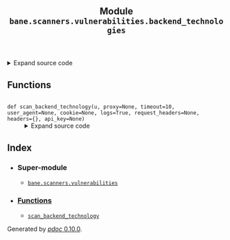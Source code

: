 <body>
<main>
<article id="content">
<header>
<h1 class="title">Module <code>bane.scanners.vulnerabilities.backend_technologies</code></h1>
</header>
<section id="section-intro">
<details class="source">
<summary>
<span>Expand source code</span>
</summary>
<pre><code class="python">from bane.scanners.vulnerabilities.utils import *
from bane.scanners.vulnerabilities.vulner_search import vulners_search

def scan_backend_technology(u, proxy=None, timeout=10, user_agent=None, cookie=None, logs=True,request_headers=None,headers={},api_key=None):
    domain=u.split(&#39;://&#39;)[1].split(&#39;/&#39;)[0].split(&#39;:&#39;)[0]
    root_domain=extract_root_domain(domain)
    ip=socket.gethostbyname(domain.split(&#39;:&#39;)[0])
    if user_agent:
        us = user_agent
    else:
        us = random.choice(ua)
    if cookie:
        heads = {&#34;User-Agent&#34;: us, &#34;Cookie&#34;: cookie}
    else:
        heads = {&#34;User-Agent&#34;: us}
    heads.update(headers)
    try:
        if request_headers==None:
            r = requests.Session().get(
                u, headers=heads, proxies=proxy, timeout=timeout, verify=False
            ).headers
        else:
            r=request_headers
        server=r.get(&#39;Server&#39;,&#39;&#39;)
        try:
            server_os=[x for x in server.split() if x.startswith(&#39;(&#39;)==True][0].replace(&#39;(&#39;,&#39;&#39;).replace(&#39;)&#39;,&#39;&#39;)
        except:
            server_os=&#39;&#39;
        backend=r.get(&#39;X-Powered-By&#39;,&#39;&#39;)
        if logs==True:
            print(&#34;Site info:\n\n\tURL: {}\n\tDomain: {}\n\tRoot domain: {}\n\tIP: {}\n\tServer: {}\n\tOS: {}\n\tBackend technology: {}\n&#34;.format(u,domain,root_domain,ip,server,server_os,backend))
        backend_technology_exploits={}
        if backend!=&#39;&#39;:
            bk=[]
            for back in backend.split():
                if logs==True:
                    print(&#39;[i] looking for exploits for : {}\n&#39;.format(back))
                if &#39;/&#39; not in back:
                    if logs==True:
                        print(&#39;\t[-] unknown version\n&#39;)
                else:
                    bk=vulners_search(back.split(&#39;/&#39;)[0].lower(),version=back.split(&#39;/&#39;)[1],proxy=proxy,api_key=api_key)
                for x in bk:
                    for i in [&#39;cpe&#39;, &#39;cpe23&#39;, &#39;cwe&#39;, &#39;affectedSoftware&#39;]:
                        try:
                            del x[i]
                        except:
                            pass
                backend_technology_exploits.update({back:bk})
                if logs==True:
                    if len(bk)==0:
                        print(&#39;\t[-] none was found&#39;)
                    else:
                        for x in bk:
                            print(&#34;\tTitle : {}\n\tDescription: {}\n\tLink: {}&#34;.format(x[&#39;title&#39;],x[&#39;description&#39;],x[&#39;href&#39;]))
                            print()
        server_exploits={}
        if server!=&#39;&#39;:
            for sv in server.split():
                if sv.startswith(&#39;(&#39;)==False:
                    sv_e=[]
                    if logs==True:
                        print(&#39;[i] looking for exploits for : {}\n&#39;.format(sv))
                    if &#39;/&#39; in sv:
                        sv_e=vulners_search(sv.split(&#39;/&#39;)[0].lower(),version=sv.split(&#39;/&#39;)[1],proxy=proxy,api_key=api_key)
                    else:
                        if logs==True:
                            print(&#39;\t[-] unknown version\n&#39;)
                    for x in sv_e:
                        for i in [&#39;cpe&#39;, &#39;cpe23&#39;, &#39;cwe&#39;, &#39;affectedSoftware&#39;]:
                            try:
                                del x[i]
                            except:
                                pass
                    server_exploits.update({sv:sv_e})
                    if logs==True:
                        if len(sv_e)==0:
                            print(&#39;\t[-] none was found&#39;)
                        else:
                            for x in sv_e:
                                print(&#34;\tTitle : {}\n\tDescription: {}\n\tLink: {}&#34;.format(x[&#39;title&#39;],x[&#39;description&#39;],x[&#39;href&#39;]))
                                print()        
    except Exception as e:
        return {}
    return {&#39;server_exploits&#39;:server_exploits,&#39;backend_technology_exploits&#39;:backend_technology_exploits}</code></pre>
</details>
</section>
<section>
</section>
<section>
</section>
<section>
<h2 class="section-title" id="header-functions">Functions</h2>
<dl>
<dt id="bane.scanners.vulnerabilities.backend_technologies.scan_backend_technology"><code class="name flex">
<span>def <span class="ident">scan_backend_technology</span></span>(<span>u, proxy=None, timeout=10, user_agent=None, cookie=None, logs=True, request_headers=None, headers={}, api_key=None)</span>
</code></dt>
<dd>
<div class="desc"></div>
<details class="source">
<summary>
<span>Expand source code</span>
</summary>
<pre><code class="python">def scan_backend_technology(u, proxy=None, timeout=10, user_agent=None, cookie=None, logs=True,request_headers=None,headers={},api_key=None):
    domain=u.split(&#39;://&#39;)[1].split(&#39;/&#39;)[0].split(&#39;:&#39;)[0]
    root_domain=extract_root_domain(domain)
    ip=socket.gethostbyname(domain.split(&#39;:&#39;)[0])
    if user_agent:
        us = user_agent
    else:
        us = random.choice(ua)
    if cookie:
        heads = {&#34;User-Agent&#34;: us, &#34;Cookie&#34;: cookie}
    else:
        heads = {&#34;User-Agent&#34;: us}
    heads.update(headers)
    try:
        if request_headers==None:
            r = requests.Session().get(
                u, headers=heads, proxies=proxy, timeout=timeout, verify=False
            ).headers
        else:
            r=request_headers
        server=r.get(&#39;Server&#39;,&#39;&#39;)
        try:
            server_os=[x for x in server.split() if x.startswith(&#39;(&#39;)==True][0].replace(&#39;(&#39;,&#39;&#39;).replace(&#39;)&#39;,&#39;&#39;)
        except:
            server_os=&#39;&#39;
        backend=r.get(&#39;X-Powered-By&#39;,&#39;&#39;)
        if logs==True:
            print(&#34;Site info:\n\n\tURL: {}\n\tDomain: {}\n\tRoot domain: {}\n\tIP: {}\n\tServer: {}\n\tOS: {}\n\tBackend technology: {}\n&#34;.format(u,domain,root_domain,ip,server,server_os,backend))
        backend_technology_exploits={}
        if backend!=&#39;&#39;:
            bk=[]
            for back in backend.split():
                if logs==True:
                    print(&#39;[i] looking for exploits for : {}\n&#39;.format(back))
                if &#39;/&#39; not in back:
                    if logs==True:
                        print(&#39;\t[-] unknown version\n&#39;)
                else:
                    bk=vulners_search(back.split(&#39;/&#39;)[0].lower(),version=back.split(&#39;/&#39;)[1],proxy=proxy,api_key=api_key)
                for x in bk:
                    for i in [&#39;cpe&#39;, &#39;cpe23&#39;, &#39;cwe&#39;, &#39;affectedSoftware&#39;]:
                        try:
                            del x[i]
                        except:
                            pass
                backend_technology_exploits.update({back:bk})
                if logs==True:
                    if len(bk)==0:
                        print(&#39;\t[-] none was found&#39;)
                    else:
                        for x in bk:
                            print(&#34;\tTitle : {}\n\tDescription: {}\n\tLink: {}&#34;.format(x[&#39;title&#39;],x[&#39;description&#39;],x[&#39;href&#39;]))
                            print()
        server_exploits={}
        if server!=&#39;&#39;:
            for sv in server.split():
                if sv.startswith(&#39;(&#39;)==False:
                    sv_e=[]
                    if logs==True:
                        print(&#39;[i] looking for exploits for : {}\n&#39;.format(sv))
                    if &#39;/&#39; in sv:
                        sv_e=vulners_search(sv.split(&#39;/&#39;)[0].lower(),version=sv.split(&#39;/&#39;)[1],proxy=proxy,api_key=api_key)
                    else:
                        if logs==True:
                            print(&#39;\t[-] unknown version\n&#39;)
                    for x in sv_e:
                        for i in [&#39;cpe&#39;, &#39;cpe23&#39;, &#39;cwe&#39;, &#39;affectedSoftware&#39;]:
                            try:
                                del x[i]
                            except:
                                pass
                    server_exploits.update({sv:sv_e})
                    if logs==True:
                        if len(sv_e)==0:
                            print(&#39;\t[-] none was found&#39;)
                        else:
                            for x in sv_e:
                                print(&#34;\tTitle : {}\n\tDescription: {}\n\tLink: {}&#34;.format(x[&#39;title&#39;],x[&#39;description&#39;],x[&#39;href&#39;]))
                                print()        
    except Exception as e:
        return {}
    return {&#39;server_exploits&#39;:server_exploits,&#39;backend_technology_exploits&#39;:backend_technology_exploits}</code></pre>
</details>
</dd>
</dl>
</section>
<section>
</section>
</article>
<nav id="sidebar">
<h1>Index</h1>
<div class="toc">
<ul></ul>
</div>
<ul id="index">
<li><h3>Super-module</h3>
<ul>
<li><code><a title="bane.scanners.vulnerabilities" href="index.md">bane.scanners.vulnerabilities</a></code></li>
</ul>
</li>
<li><h3><a href="#header-functions">Functions</a></h3>
<ul class="">
<li><code><a title="bane.scanners.vulnerabilities.backend_technologies.scan_backend_technology" href="#bane.scanners.vulnerabilities.backend_technologies.scan_backend_technology">scan_backend_technology</a></code></li>
</ul>
</li>
</ul>
</nav>
</main>
<footer id="footer">
<p>Generated by <a href="https://pdoc3.github.io/pdoc" title="pdoc: Python API documentation generator"><cite>pdoc</cite> 0.10.0</a>.</p>
</footer>
</body>
</html>
